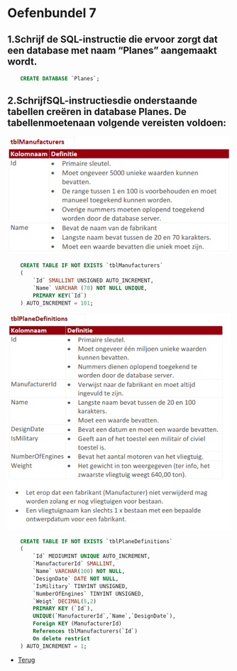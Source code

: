 # Oefenbundel 7

## 1.Schrijf de SQL-instructie die ervoor zorgt dat een database met naam “Planes” aangemaakt wordt.

```sql
    CREATE DATABASE `Planes`;
```

## 2.SchrijfSQL-instructiesdie onderstaande tabellen creëren in database Planes. De tabellenmoetenaan volgende vereisten voldoen:

![Deel6_Oef2_4](/Index/Pictures/Deel2_Oefenbundel7_Oef2_1.PNG)

```sql
    CREATE TABLE IF NOT EXISTS `tblManufacturers`
    (
        `Id` SMALLINT UNSIGNED AUTO_INCREMENT,
        `Name` VARCHAR (70) NOT NULL UNIQUE,
        PRIMARY KEY(`Id`)
    ) AUTO_INCREMENT = 101;
```

![Deel6_Oef2_4](/Index/Pictures/Deel2_Oefenbundel7_Oef2_2.PNG)

```sql
    CREATE TABLE IF NOT EXISTS `tblPlaneDefinitions`
    (
        `Id` MEDIUMINT UNIQUE AUTO_INCREMENT,
        `ManufacturerId` SMALLINT,
        `Name` VARCHAR(100) NOT NULL,
        `DesignDate` DATE NOT NULL,
        `IsMilitary` TINYINT UNSIGNED,
        `NumberOfEngines` TINYINT UNSIGNED,
        `Weigt` DECIMAL(5,2)
        PRIMARY KEY (`Id`),
        UNIQUE(`ManufacturerId`,`Name`,`DesignDate`),
        Foreign KEY (ManufacturerId)
        References tblManufacturers(`Id`)
        On delete restrict     
    ) AUTO_INCREMENT = 1;
```

- [Terug](/Index/Oefeningen-Databases/Deel2.md)